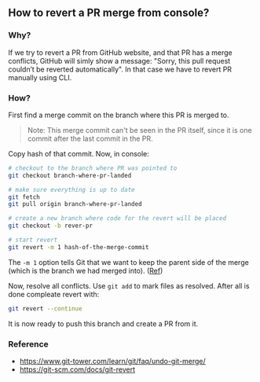 ## How to revert a PR merge from console?

### Why?
If we try to revert a PR from GitHub website, and that PR has a merge conflicts, GitHub will simly show a message: "Sorry, this pull request couldn’t be reverted automatically". In that case we have to revert PR manually using CLI.

### How?
First find a merge commit on the branch where this PR is merged to.

> Note: This merge commit can't be seen in the PR itself, since it is one commit after the last commit in the PR.

Copy hash of that commit. Now, in console:

```sh
# checkout to the branch where PR was pointed to
git checkout branch-where-pr-landed

# make sure everything is up to date
git fetch
git pull origin branch-where-pr-landed

# create a new branch where code for the revert will be placed
git checkout -b rever-pr

# start revert
git revert -m 1 hash-of-the-merge-commit
```

The `-m 1` option tells Git that we want to keep the parent side of the merge (which is the branch we had merged into). ([Ref](https://www.git-tower.com/learn/git/faq/undo-git-merge/))

Now, resolve all conflicts. Use `git add` to mark files as resolved. After all is done compleate revert with:

```sh
git revert --continue
```

It is now ready to push this branch and create a PR from it.

### Reference

 - https://www.git-tower.com/learn/git/faq/undo-git-merge/
 - https://git-scm.com/docs/git-revert
